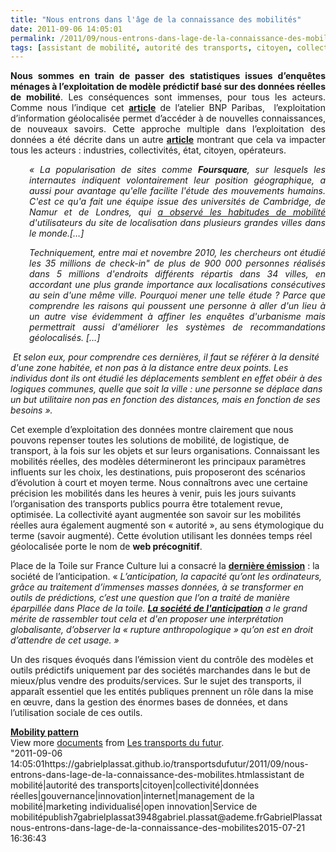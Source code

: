 ```yaml
---
title: "Nous entrons dans l'âge de la connaissance des mobilités"
date: 2011-09-06 14:05:01
permalink: /2011/09/nous-entrons-dans-lage-de-la-connaissance-des-mobilites.html
tags: [assistant de mobilité, autorité des transports, citoyen, collectivité, données réelles, gouvernance, innovation, internet, management de la mobilité, marketing individualisé, open innovation, Service de mobilité]
---
```


<p style="text-align: justify"><strong>Nous sommes en train de passer des statistiques issues d’enquêtes ménages à l’exploitation de modèle prédictif basé sur des données réelles de mobilité</strong>. Les conséquences sont immenses, pour tous les acteurs. Comme nous l’indique cet <strong><a href="http://www.atelier.net/articles/letude-de-mobilite-humaine-se-bien-foursquare?utm_source=twitterfeed&utm_medium=twitter">article</a></strong> de l’atelier BNP Paribas,  l’exploitation d’information géolocalisée permet d’accéder à de nouvelles connaissances, de nouveaux savoirs. Cette approche multiple dans l’exploitation des données a été décrite dans un autre <strong><a href="https://gabrielplassat.github.io/transportsdufutur/2011/03/lapport-des-tic-dans-les-transports-vers-le-citoyen-mais-egalement-vers-lautorite.html">article</a></strong> montrant que cela va impacter tous les acteurs : industries, collectivités, état, citoyen, opérateurs. </p>  <!--more-->   <p style="text-align: justify;padding-left: 30px"><em>« La popularisation de sites comme <strong>Foursquare</strong>, sur lesquels les internautes indiquent volontairement leur position géographique, a aussi pour avantage qu'elle facilite l'étude des mouvements humains. C'est ce qu'a fait une équipe issue des universités de Cambridge, de Namur et de Londres, qui <a href="http://arxiv.org/PS_cache/arxiv/pdf/1108/1108.5355v1.pdf">a observé les habitudes de mobilité</a> d'utilisateurs du site de localisation dans plusieurs grandes villes dans le monde.[…]</em></p> <p style="text-align: justify;padding-left: 30px"><em>Techniquement, entre mai et novembre 2010, les chercheurs ont étudié les 35 millions de check-in" de plus de 900 000 personnes réalisés dans 5 millions d'endroits différents répartis dans 34 villes, en accordant une plus grande importance aux localisations consécutives au sein d'une même ville. Pourquoi mener une telle étude ? Parce que comprendre les raisons qui poussent une personne à aller d'un lieu à un autre vise évidemment à affiner les enquêtes d'urbanisme mais permettrait aussi d'améliorer les systèmes de recommandations géolocalisés. […]</em></p> <p style=""text-align: justifypadding-left: 30px""><em> Et selon eux, pour comprendre ces dernières, il faut se référer à la densité d'une zone habitée, et non pas à la distance entre deux points. Les individus dont ils ont étudié les déplacements semblent en effet obéir à des logiques communes, quelle que soit la ville : une personne se déplace dans un but utilitaire non pas en fonction des distances, mais en fonction de ses besoins ».</em></p> <p style=""text-align: justify"">Cet exemple d’exploitation des données montre clairement que nous pouvons repenser toutes les solutions de mobilité, de logistique, de transport, à la fois sur les objets et sur leurs organisations. Connaissant les mobilités réelles, des modèles détermineront les principaux paramètres influents sur les choix, les destinations, puis proposeront des scénarios d’évolution à court et moyen terme. Nous connaîtrons avec une certaine précision les mobilités dans les heures à venir, puis les jours suivants  l’organisation des transports publics pourra être totalement revue, optimisée. La collectivité ayant augmentée son savoir sur les mobilités réelles aura également augmenté son « autorité », au sens étymologique du terme (savoir augmenté). Cette évolution utilisant les données temps réel géolocalisée porte le nom de <strong>web précognitif</strong>.</p> <p style=""text-align: justify"">Place de la Toile sur France Culture lui a consacré la <strong><a href=""http://www.franceculture.com/emission-place-de-la-toile-la-societe-de-l-anticipation-2011-09-03.html"">dernière émission</a></strong> : la société de l’anticipation. « <em>L’anticipation, la capacité qu’ont les ordinateurs, grâce au traitement d’immenses masses données, à se transformer en outils de prédictions, c’est une question que l’on a traité de manière éparpillée dans </em><em>Place de la toile</em><em>. <a href=""http://www.inculte.fr/La-Societe-de-l-anticipation""><em><strong>La société de l'anticipation</strong></em></a> a le grand mérite de rassembler tout cela et d'en proposer une interprétation globalisante, d’observer la « rupture anthropologique » qu’on est en droit d’attendre de cet usage. » </em> </p> <p style=""text-align: justify"">Un des risques évoqués dans l’émission vient du contrôle des modèles et outils prédictifs uniquement par des sociétés marchandes dans le but de mieux/plus vendre des produits/services. Sur le sujet des transports, il apparaît essentiel que les entités publiques prennent un rôle dans la mise en œuvre, dans la gestion des énormes bases de données, et dans l’utilisation sociale de ces outils.</p> <div id=""__ss_9148141"" style=""width: 477px""><strong style=""margin: 12px 0 4px""><a href=""http://www.slideshare.net/transportsdufutur/mobility-pattern"" title=""Mobility pattern"">Mobility pattern</a></strong>        <div style=""padding: 5px 0 12px"">View more <a href=""http://www.slideshare.net/"">documents</a> from <a href=""http://www.slideshare.net/transportsdufutur"">Les transports du futur</a>.</div> </div>"2011-09-06 14:05:01https://gabrielplassat.github.io/transportsdufutur/2011/09/nous-entrons-dans-lage-de-la-connaissance-des-mobilites.htmlassistant de mobilité|autorité des transports|citoyen|collectivité|données réelles|gouvernance|innovation|internet|management de la mobilité|marketing individualisé|open innovation|Service de mobilitépublish7gabrielplassat3948gabriel.plassat@ademe.frGabrielPlassatnous-entrons-dans-lage-de-la-connaissance-des-mobilites2015-07-21 16:36:43
